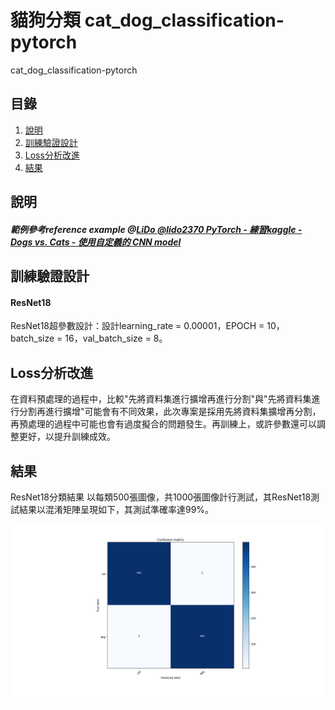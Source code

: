 # 貓狗分類 cat_dog_classification-pytorch
cat_dog_classification-pytorch
##   目錄
1.  [說明](#做法說明)
2.  [訓練驗證設計](#訓練驗證設計)
3.  [Loss分析改進](#Loss分析與改進)
4.  [結果](#測試結果)
##	說明
##### 範例參考reference example @[LiDo @lido2370 PyTorch - 練習kaggle - Dogs vs. Cats - 使用自定義的 CNN model](https://hackmd.io/@lido2370/S1aX6e1nN?type=view)
##	訓練驗證設計
####    ResNet18
ResNet18超參數設計：設計learning_rate = 0.00001，EPOCH = 10，batch_size = 16，val_batch_size = 8。

##   Loss分析改進
在資料預處理的過程中，比較"先將資料集進行擴增再進行分割"與"先將資料集進行分割再進行擴增"可能會有不同效果，此次專案是採用先將資料集擴增再分割，再預處理的過程中可能也會有過度擬合的問題發生。再訓練上，或許參數還可以調整更好，以提升訓練成效。
##  結果
ResNet18分類結果
以每類500張圖像，共1000張圖像計行測試，其ResNet18測試結果以混淆矩陣呈現如下，其測試準確率達99%。

![ResNet18測試之混淆矩陣](https://github.com/AllenSu1/cat_dog_classification-pytorch/blob/main/confusion_matrix.png)


